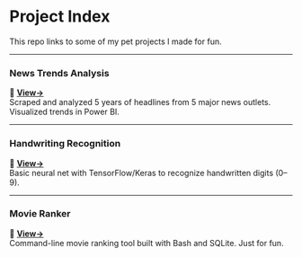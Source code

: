 # Project Index

This repo links to some of my pet projects I made for fun.

---

### News Trends Analysis  
🔗 **[View→](https://github.com/lasha-loria/news-trends)**  
Scraped and analyzed 5 years of headlines from 5 major news outlets. Visualized trends in Power BI.

---

### Handwriting Recognition  
🔗 **[View→](https://github.com/lasha-loria/handwriting-recognition)**  
Basic neural net with TensorFlow/Keras to recognize handwritten digits (0–9).

---

### Movie Ranker  
🔗 **[View→](https://github.com/lasha-loria/movie-ranker)**  
Command-line movie ranking tool built with Bash and SQLite. Just for fun.

